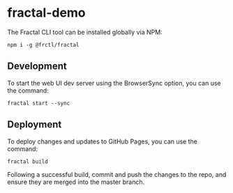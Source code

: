 # fractal-demo
The Fractal CLI tool can be installed globally via NPM:

`npm i -g @frctl/fractal`

## Development
To start the web UI dev server using the BrowserSync option, you can use the command:

`fractal start --sync`

## Deployment
To deploy changes and updates to GitHub Pages, you can use the command:

`fractal build`

Following a successful build, commit and push the changes to the repo, and ensure they are merged into the master branch.
